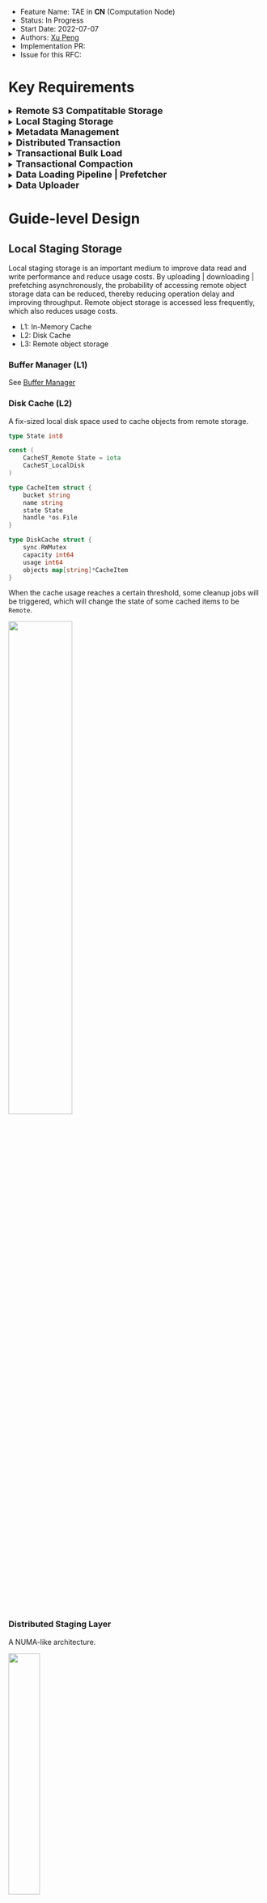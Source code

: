 - Feature Name: TAE in **CN** (Computation Node)
- Status: In Progress
- Start Date: 2022-07-07
- Authors: [Xu Peng](https://github.com/XuPeng-SH)
- Implementation PR:
- Issue for this RFC:

# Key Requirements

<details>
  <summary><b><font size=4>Remote S3 Compatitable Storage</b></font></summary>
          In computation node, all data is stored on remote object storage.
</details>
<details>
  <summary><b><font size=4>Local Staging Storage</b></font></summary>
          Disk and in-memory caching as an efficient and cost-effective medium between local clients and remote storage services.
</details>
<details>
  <summary><b><font size=4>Metadata Management</b></font></summary>
          Metadata is stored on remote object storage, local memory has a complete cache, and needs to be updated incrementally.
</details>
<details>
  <summary><b><font size=4>Distributed Transaction</b></font></summary>
          Distributed transactions implementing snapshot isolation isolation level.
</details>
<details>
  <summary><b><font size=4>Transactional Bulk Load</b></font></summary>
          Support transactional data load.
</details>
<details>
  <summary><b><font size=4>Transactional Compaction</b></font></summary>
          Support transactional data compaction.
</details>
<details>
  <summary><b><font size=4>Data Loading Pipeline | Prefetcher</b></font></summary>
          The data for the next batches can be load to staging storage while processing the current batch.
</details>
<details>
  <summary><b><font size=4>Data Uploader</b></font></summary>
          Upload data to remote object storage.
</details>

# Guide-level Design

## Local Staging Storage

Local staging storage is an important medium to improve data read and write performance and reduce usage costs. By uploading | downloading | prefetching asynchronously, the probability of accessing remote object storage data can be reduced, thereby reducing operation delay and improving throughput. Remote object storage is accessed less frequently, which also reduces usage costs.

- L1: In-Memory Cache
- L2: Disk Cache
- L3: Remote object storage

### Buffer Manager (L1)

See [Buffer Manager](https://github.com/matrixorigin/matrixone/blob/main/docs/rfcs/20220503_tae_design.md#buffer-manager)

### Disk Cache (L2)

A fix-sized local disk space used to cache objects from remote storage.

```go
type State int8

const (
    CacheST_Remote State = iota
    CacheST_LocalDisk
)

type CacheItem struct {
    bucket string
    name string
    state State
    handle *os.File
}

type DiskCache struct {
    sync.RWMutex
    capacity int64
    usage int64
    objects map[string]*CacheItem
}
```

When the cache usage reaches a certain threshold, some cleanup jobs will be triggered, which will change the state of some cached items to be `Remote`.

<img src="https://user-images.githubusercontent.com/39627130/177914004-e1cb25ff-3591-4c1b-beda-375670a440be.png" height="50%" width="50%" />

### Distributed Staging Layer

A NUMA-like architecture.

<img src="https://user-images.githubusercontent.com/39627130/177916802-9bb248bc-ef9c-4982-9fd8-24fc565251ea.png" height="35%" width="35%" />

#### Cache Node

- A cache node must have a cache node id.
- A cache node contains many hash slots.
- The count of cache nodes should be a deloyment configuration and can be dynamically changed.
- The count of cache nodes and the id of a cache node can be used as a hash tag to force a certain objects to be stored in the same slot.
- Any `CN` node could be a cache node or a cacheless node.

#### Cacheless Node

- A cacheless node does not mean that no data is cached, just that the cached data will not be accessed by other nodes.
- A cacheless node can be changed dynamically to a cache node.
- Rebalance is needed after config changes.

### L1-L2-L3 Collaboration

**TODO**

## Data Uploader

<img src="https://user-images.githubusercontent.com/39627130/177835047-100b73a3-7516-4cc0-a670-e84e3ec52f48.png" height="70%" width="70%" />

## Data Loading Pipeline | Prefetcher

<img src="https://user-images.githubusercontent.com/39627130/177845304-cfcbb535-b02c-45eb-963f-2f5380dec3d9.png" height="70%" width="70%" />

## Distributed Transaction

### Components

#### TxnManager

**TxnManager** controls the coordination of transactions over one or more resources. It is responsible for creating **Txns** and managing their durability and atomicity.

#### Txn

Txn is a transaction handle kept in transaction session.
```go
type Txn interface {
    // Get the transaction context info. Used in Txn Engine
    GetCtx() []byte
    // Get the transaction id
    GetID() uint64
    // Commit the transaction
    Commit() error
    // Rollback the transaction
    Rollback() error
    // Get the final transaction error
    GetError() error
    // Get the transaction detailed info
    String() string
    // Get the transaction desc info
    Repr() string
}
```

A Txn object contains a **TxnStore** and each **TxnStore** contains a dedicated **TxnOperator**.
<img width="407" alt="image" src="https://user-images.githubusercontent.com/39627130/177816232-29c21541-3942-43c4-861c-a7f058a0c999.png">

#### TxnSession

A `Txn` session can only contains one active transaction handle at a time.

#### TxnClient

Distributed transaction client. Each `CN` node has a `TxnClient` singleton

#### TxnOperator

One-to-one relationship with `Txn`, created by `TxnClient`. Responsible for distributing transaction requests on `CN` to each associated `DN`.

#### TxnEngine | TxnDatabase | TxnRelation | TxnReader

`TxnEngine` is a singleton on `CN` and `Txn` is created by `TxnEngine::StartTxn()`. All read and write requests converted from DML|DDL at the computing layer will fall on the instance of `TxnDatabase` | `TxnRelation` | `TxnReader`.

### Sequence Diagram

<img src="https://user-images.githubusercontent.com/39627130/177819500-95ac95ac-9541-4f7c-8648-d8deab1836e4.png" height="90%" width="90%" />

## Transactional Bulk Load

### Collaboration Diagram
